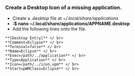 ### Create a Desktop Icon of a missing application.
- Create a *.desktop* file at *~/.local/share/applications*
 - **:$ nano ~/.local/share/applications/APPNAME.desktop**
- Add the following lines onto the file.
```
**[Desktop Entry]** </ br>
**Comment=Eclipse** </ br>
**Terminal=false** </ br>
**Name=Eclipse** </ br>
**Exec=/path/../application** </ br>
**Type=Application** </ br>
**Icon=/path/../icon.xpm** </ br>
**StartupWMClass=Eclipse** </ br>
```
